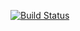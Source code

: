 [![Build Status](https://www.travis-ci.org/zzctmac/easy-parser.svg?branch=master)](https://www.travis-ci.org/zzctmac/easy-parser)